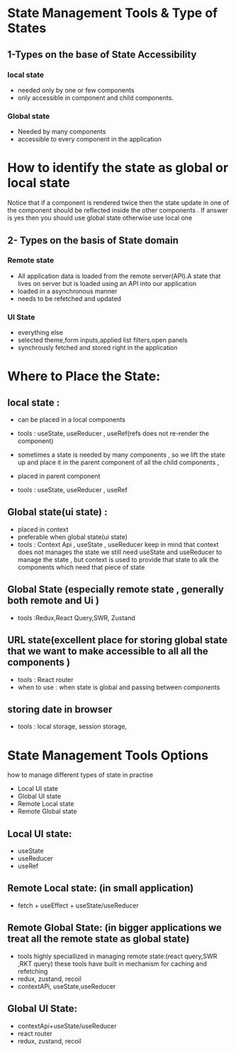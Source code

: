 # State Management Tools & Type of States

## 1-Types on the base of State Accessibility

### local state

- needed only by one or few components
- only accessible in component and child components.

### Global state

- Needed by many components
- accessible to every component in the application

# How to identify the state as global or local state

Notice that if a component is rendered twice then the state update in one of the component should be reflected inside the other components . If answer is yes then you should use global state otherwise use local one

## 2- Types on the basis of State domain

### Remote state

- All application data is loaded from the remote server(API).A state that lives on server but is loaded using an API into our application
- loaded in a asynchronous manner
- needs to be refetched and updated

### UI State

- everything else
- selected theme,form inputs,applied list filters,open panels
- synchrously fetched and stored right in the application

# Where to Place the State:

## local state :

- can be placed in a local components
- tools : useState, useReducer , useRef(refs does not re-render the component)

- sometimes a state is needed by many components , so we lift the state up and place it in the parent component of all the child components ,
- placed in parent component
- tools : useState, useReducer , useRef

## Global state(ui state) :

- placed in context
- preferable when global state(ui state)
- tools : Context Api , useState , useReducer
  keep in mind that context does not manages the state we still need useState and useReducer to manage the state , but context is used to provide that state to alk the components which need that piece of state

## Global State (especially remote state , generally both remote and Ui )

- tools :Redux,React Query,SWR, Zustand

## URL state(excellent place for storing global state that we want to make accessible to all all the components )

- tools : React router
- when to use : when state is global and passing between components

## storing date in browser

- tools : local storage, session storage,

# State Management Tools Options

how to manage different types of state in practise

- Local UI state
- Global UI state
- Remote Local state
- Remote Global state

## Local UI state:

- useState
- useReducer
- useRef

## Remote Local state: (in small application)

- fetch + useEffect + useState/useReducer

## Remote Global State: (in bigger applications we treat all the remote state as global state)

- tools highly speciallized in managing remote state:(react query,SWR ,RKT query) these tools have built in mechanism for caching and refetching
- redux, zustand, recoil
- contextAPi, useState,useReducer

## Global UI State:

- contextApi+useState/useReducer
- react router
- redux, zustand, recoil
